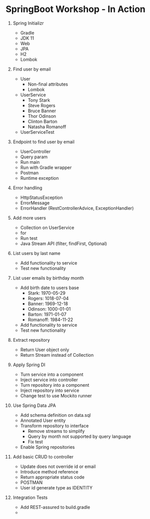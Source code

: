 # SpringBoot Workshop - In Action

1. Spring Initializr
    - Gradle
    - JDK 11
    - Web
    - JPA
    - H2
    - Lombok
    
2. Find user by email
    - User
        - Non-final attributes
        - Lombok
    - UserService
        - Tony Stark
        - Steve Rogers
        - Bruce Banner
        - Thor Odinson
        - Clinton Barton
        - Natasha Romanoff
    - UserServiceTest

3. Endpoint to find user by email
    - UserController
    - Query param
    - Run main
    - Run with Gradle wrapper
    - Postman
    - Runtime exception
   
4. Error handling
    - HttpStatusException
    - ErrorMessage
    - ErrorHandler (RestControllerAdvice, ExceptionHandler)
   
5. Add more users
    - Collection on UserService
    - for
    - Run test
    - Java Stream API (filter, findFirst, Optional)

6. List users by last name
    - Add functionality to service
    - Test new functionality
    
7. List user emails by birthday month
    - Add birth date to users base
        - Stark: 1970-05-29
        - Rogers: 1018-07-04
        - Banner: 1969-12-18
        - Odinson: 1000-01-01
        - Barton: 1971-01-07
        - Romanoff: 1984-11-22
    - Add functionality to service
    - Test new functionality

8. Extract repository
    - Return User object only
    - Return Stream instead of Collection

9. Apply Spring DI
    - Turn service into a component
    - Inject service into controller
    - Turn repository into a component
    - Inject repository into service
    - Change test to use Mockito runner
    
10. Use Spring Data JPA
    - Add schema definition on data.sql
    - Annotated User entity
    - Transform repository to interface
        - Remove streams to simplify
        - Query by month not supported by query language
        - Fix test
    - Enable Spring repositories
    
11. Add basic CRUD to controller
    - Update does not override id or email
    - Introduce method reference
    - Return appropriate status code
    - POSTMAN
    - User id generate type as IDENTITY
    
12. Integration Tests
    - Add REST-assured to build.gradle
    - 
    